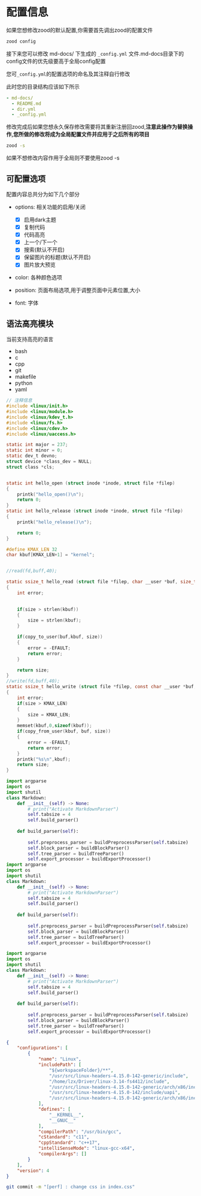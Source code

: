 # 配置信息

如果您想修改zood的默认配置,你需要首先调出zood的配置文件

```bash
zood config
```

接下来您可以修改 md-docs/ 下生成的 `_config.yml` 文件.md-docs目录下的config文件的优先级要高于全局config配置

您可`_config.yml`的配置选项的命名及其注释自行修改

此时您的目录结构应该如下所示

```yaml
- md-docs/
  - README.md
  - dir.yml
  - _config.yml
```

修改完成后如果您想永久保存修改需要将其重新注册回zood,**注意此操作为替换操作,您所做的修改将成为全局配置文件并应用于之后所有的项目**

```bash
zood -s
```

如果不想修改内容作用于全局则不要使用zood -s

## 可配置选项

配置内容总共分为如下几个部分

- options: 相关功能的启用/关闭

  - [x] 启用dark主题
  - [x] 复制代码
  - [x] 代码高亮
  - [x] 上一个/下一个
  - [x] 搜索(默认不开启)
  - [x] 保留图片的标题(默认不开启)
  - [x] 图片放大预览

- color: 各种颜色选项
- position: 页面布局选项,用于调整页面中元素位置,大小
- font: 字体

## 语法高亮模块

当前支持高亮的语言

- bash
- c
- cpp
- git
- makefile
- python
- yaml

```c
// 注释信息
#include <linux/init.h>
#include <linux/module.h>
#include <linux/kdev_t.h>
#include <linux/fs.h>
#include <linux/cdev.h>
#include <linux/uaccess.h>

static int major = 237;
static int minor = 0;
static dev_t devno;
struct device *class_dev = NULL;
struct class *cls;


static int hello_open (struct inode *inode, struct file *filep)
{
	printk("hello_open()\n");
	return 0;
}
static int hello_release (struct inode *inode, struct file *filep)
{
	printk("hello_release()\n");

	return 0;
}

#define KMAX_LEN 32
char kbuf[KMAX_LEN+1] = "kernel";


//read(fd,buff,40);

static ssize_t hello_read (struct file *filep, char __user *buf, size_t size, loff_t *pos)
{
	int error;

	
	if(size > strlen(kbuf))
	{
		size = strlen(kbuf);
	}

	if(copy_to_user(buf,kbuf, size))
	{
		error = -EFAULT;
		return error;
	}

	return size;
}
//write(fd,buff,40);
static ssize_t hello_write (struct file *filep, const char __user *buf, size_t size, loff_t *pos)
{
	int error;
	if(size > KMAX_LEN)
	{
		size = KMAX_LEN;
	}
	memset(kbuf,0,sizeof(kbuf));
	if(copy_from_user(kbuf, buf, size))
	{
		error = -EFAULT;
		return error;
	}
	printk("%s\n",kbuf);
	return size;
}

```

```python
import argparse
import os
import shutil
class Markdown:
    def __init__(self) -> None:
        # print("Activate MarkdownParser")
        self.tabsize = 4
        self.build_parser()        
        
    def build_parser(self):
        
        self.preprocess_parser = buildPreprocessParser(self.tabsize)
        self.block_parser = buildBlockParser()
        self.tree_parser = buildTreeParser()
        self.export_processor = buildExportProcessor()
import argparse
import os
import shutil
class Markdown:
    def __init__(self) -> None:
        # print("Activate MarkdownParser")
        self.tabsize = 4
        self.build_parser()        
        
    def build_parser(self):
        
        self.preprocess_parser = buildPreprocessParser(self.tabsize)
        self.block_parser = buildBlockParser()
        self.tree_parser = buildTreeParser()
        self.export_processor = buildExportProcessor()

import argparse
import os
import shutil
class Markdown:
    def __init__(self) -> None:
        # print("Activate MarkdownParser")
        self.tabsize = 4
        self.build_parser()        
        
    def build_parser(self):
        
        self.preprocess_parser = buildPreprocessParser(self.tabsize)
        self.block_parser = buildBlockParser()
        self.tree_parser = buildTreeParser()
        self.export_processor = buildExportProcessor()
```

```json
{
    "configurations": [
        {
            "name": "Linux",
            "includePath": [
                "${workspaceFolder}/**",
                "/usr/src/linux-headers-4.15.0-142-generic/include",
                "/home/lzx/Driver/linux-3.14-fs4412/include",
                "/usr/src/linux-headers-4.15.0-142-generic/arch/x86/include",
                "/usr/src/linux-headers-4.15.0-142/include/uapi",
                "/usr/src/linux-headers-4.15.0-142-generic/arch/x86/include/generated"
            ],
            "defines": [
                "__KERNEL__",
                "__GNUC__"
            ],
            "compilerPath": "/usr/bin/gcc",
            "cStandard": "c11",
            "cppStandard": "c++17",
            "intelliSenseMode": "linux-gcc-x64",
            "compilerArgs": []
        }
    ],
    "version": 4
}
```

```bash
git commit -m "[perf] : change css in index.css"
```